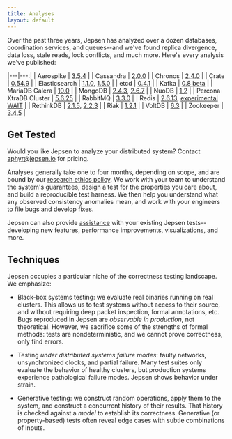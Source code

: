 ```yaml
---
title: Analyses
layout: default
---
```


Over the past three years, Jepsen has analyzed over a dozen databases,
coordination services, and queues--and we've found replica divergence, data
loss, stale reads, lock conflicts, and much more. Here's every analysis we've
published:

|---|---:|
| Aerospike     | [3.5.4](https://aphyr.com/posts/324-call-me-maybe-aerospike) |
| Cassandra     | [2.0.0](https://aphyr.com/posts/294-call-me-maybe-cassandra) |
| Chronos       | [2.4.0](https://aphyr.com/posts/326-call-me-maybe-chronos) |
| Crate         | [0.54.9](https://aphyr.com/posts/332-jepsen-crate-0-54-9-version-divergence) |
| Elasticsearch | [1.1.0](https://aphyr.com/posts/317-call-me-maybe-elasticsearch), [1.5.0](https://aphyr.com/posts/323-call-me-maybe-elasticsearch-1-5-0) |
| etcd          | [0.4.1](https://aphyr.com/posts/316-call-me-maybe-etcd-and-consul) |
| Kafka         | [0.8 beta](https://aphyr.com/posts/293-call-me-maybe-kafka) |
| MariaDB Galera | [10.0](https://aphyr.com/posts/327-call-me-maybe-mariadb-galera-cluster) |
| MongoDB       | [2.4.3](https://aphyr.com/posts/284-call-me-maybe-mongodb), [2.6.7](https://aphyr.com/posts/322-call-me-maybe-mongodb-stale-reads) |
| NuoDB         | [1.2](https://aphyr.com/posts/292-call-me-maybe-nuodb) |
| Percona XtraDB Cluster | [5.6.25](https://aphyr.com/posts/328-call-me-maybe-percona-xtradb-cluster) |
| RabbitMQ      | [3.3.0](https://aphyr.com/posts/315-call-me-maybe-rabbitmq) |
| Redis         | [2.6.13](https://aphyr.com/posts/283-call-me-maybe-redis), [experimental WAIT](https://aphyr.com/posts/307-call-me-maybe-redis-redux) |
| RethinkDB     | [2.1.5](https://aphyr.com/posts/329-jepsen-rethinkdb-2-1-5), [2.2.3](https://aphyr.com/posts/330-jepsen-rethinkdb-2-2-3-reconfiguration) |
| Riak          | [1.2.1](https://aphyr.com/posts/285-call-me-maybe-riak) |
| VoltDB        | [6.3](https://aphyr.com/posts/331-jepsen-voltdb-6-3) |
| Zookeeper     | [3.4.5](https://aphyr.com/posts/291-call-me-maybe-zookeeper) |

## Get Tested

Would you like Jepsen to analyze your distributed system? Contact <a
href="aphyr@jepsen.io">aphyr@jepsen.io</a> for pricing.

Analyses generally take one to four months, depending on scope, and are bound
by our [research ethics policy](/ethics.html). We work with your team to
understand the system's guarantees, design a test for the properties you care
about, and build a reproducible test harness. We then help you understand what
any observed consistency anomalies mean, and work with your engineers to file
bugs and develop fixes.

Jepsen can also provide [assistance](/consulting.html) with your existing
Jepsen tests--developing new features, performance improvements,
visualizations, and more.

## Techniques

Jepsen occupies a particular niche of the correctness testing landscape. We
emphasize:

- Black-box systems testing: we evaluate real binaries running on real
  clusters. This allows us to test systems without access to their source, and
  without requiring deep packet inspection, formal annotations, etc. Bugs
  reproduced in Jepsen are *observable in production*, not theoretical.
  However, we sacrifice some of the strengths of formal methods: tests are
  nondeterministic, and we cannot prove correctness, only find errors.

- Testing *under distributed systems failure modes*: faulty networks,
  unsynchronized clocks, and partial failure. Many test suites only evaluate
  the behavior of healthy clusters, but production systems experience
  pathological failure modes. Jepsen shows behavior under strain.

- Generative testing: we construct random operations, apply them to the system,
  and construct a concurrent history of their results. That history is checked
  against a *model* to establish its correctness. Generative (or property-based)
  tests often reveal edge cases with subtle combinations of inputs.
